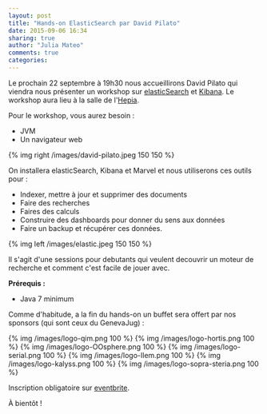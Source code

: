 ```yaml
---
layout: post
title: "Hands-on ElasticSearch par David Pilato"
date: 2015-09-06 16:34
sharing: true
author: "Julia Mateo"
comments: true
categories: 
---
```


Le prochain 22 septembre à 19h30 nous accueillirons David Pilato qui viendra nous présenter un workshop sur <a href="https://www.elastic.co/">elasticSearch</a> et <a href="https://www.elastic.co/products/kibana">Kibana</a>.
Le workshop aura lieu à la salle de l'<a href="http://hepia.hesge.ch/">Hepia</a>.

Pour le workshop, vous aurez besoin :
+ JVM
+ Un navigateur web

{% img right /images/david-pilato.jpeg 150 150 %}

On installera elasticSearch, Kibana et Marvel et nous utiliserons ces outils pour :
+ Indexer, mettre à jour et supprimer des documents
+ Faire des recherches
+ Faires des calculs
+ Construire des dashboards pour donner du sens aux données
+ Faire un backup et récupérer ces données.

{% img left /images/elastic.jpeg 150 150 %}

Il s'agit d'une sessions pour debutants qui veulent decouvrir un moteur de recherche et comment c'est facile de jouer avec.

**Prérequis :** 
+ Java 7 minimum

Comme d'habitude, a la fin du hands-on un buffet sera offert par nos sponsors (qui sont ceux du GenevaJug) :

{% img /images/logo-qim.png 100 %}
{% img /images/logo-hortis.png 100 %}
{% img /images/logo-OOsphere.png 100 %}
{% img /images/logo-serial.png 100 %}
{% img /images/logo-Ilem.png 100 %}
{% img /images/logo-kalyss.png 100 %}
{% img /images/logo-sopra-steria.png 100 %}

Inscription obligatoire sur <a href="https://www.eventbrite.fr/e/billets-hands-on-elasticsearch-par-david-pilato-18489789458">eventbrite</a>.

À bientôt !
